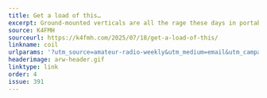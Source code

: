```yaml
---
title: Get a load of this…
excerpt: Ground-mounted verticals are all the rage these days in portable HF operations.
source: K4FMH
sourceurl: https://k4fmh.com/2025/07/18/get-a-load-of-this/
linkname: coil
urlparams: '?utm_source=amateur-radio-weekly&utm_medium=email&utm_campaign=newsletter'
headerimage: arw-header.gif
linktype: link
order: 4
issue: 391
---
```

